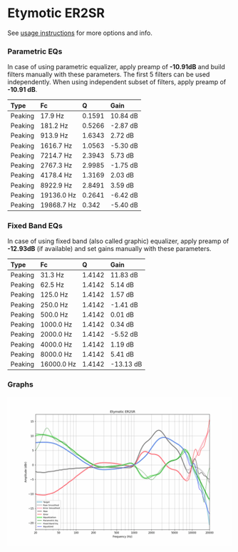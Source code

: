 # Etymotic ER2SR
See [usage instructions](https://github.com/jaakkopasanen/AutoEq#usage) for more options and info.

### Parametric EQs
In case of using parametric equalizer, apply preamp of **-10.91dB** and build filters manually
with these parameters. The first 5 filters can be used independently.
When using independent subset of filters, apply preamp of **-10.91 dB**.

| Type    | Fc         |      Q | Gain     |
|:--------|:-----------|:-------|:---------|
| Peaking | 17.9 Hz    | 0.1591 | 10.84 dB |
| Peaking | 181.2 Hz   | 0.5266 | -2.87 dB |
| Peaking | 913.9 Hz   | 1.6343 | 2.72 dB  |
| Peaking | 1616.7 Hz  | 1.0563 | -5.30 dB |
| Peaking | 7214.7 Hz  | 2.3943 | 5.73 dB  |
| Peaking | 2767.3 Hz  | 2.9985 | -1.75 dB |
| Peaking | 4178.4 Hz  | 1.3169 | 2.03 dB  |
| Peaking | 8922.9 Hz  | 2.8491 | 3.59 dB  |
| Peaking | 19136.0 Hz | 0.2641 | -6.42 dB |
| Peaking | 19868.7 Hz | 0.342  | -5.40 dB |

### Fixed Band EQs
In case of using fixed band (also called graphic) equalizer, apply preamp of **-12.93dB**
(if available) and set gains manually with these parameters.

| Type    | Fc         |      Q | Gain      |
|:--------|:-----------|:-------|:----------|
| Peaking | 31.3 Hz    | 1.4142 | 11.83 dB  |
| Peaking | 62.5 Hz    | 1.4142 | 5.14 dB   |
| Peaking | 125.0 Hz   | 1.4142 | 1.57 dB   |
| Peaking | 250.0 Hz   | 1.4142 | -1.41 dB  |
| Peaking | 500.0 Hz   | 1.4142 | 0.01 dB   |
| Peaking | 1000.0 Hz  | 1.4142 | 0.34 dB   |
| Peaking | 2000.0 Hz  | 1.4142 | -5.52 dB  |
| Peaking | 4000.0 Hz  | 1.4142 | 1.19 dB   |
| Peaking | 8000.0 Hz  | 1.4142 | 5.41 dB   |
| Peaking | 16000.0 Hz | 1.4142 | -13.13 dB |

### Graphs
![](./Etymotic%20ER2SR.png)